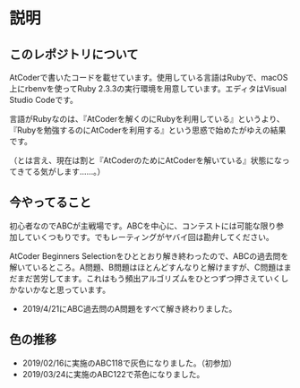 # 説明

## このレポジトリについて

AtCoderで書いたコードを載せています。使用している言語はRubyで、macOS上にrbenvを使ってRuby 2.3.3の実行環境を用意しています。エディタはVisual Studio Codeです。

言語がRubyなのは、『AtCoderを解くのにRubyを利用している』というより、『Rubyを勉強するのにAtCoderを利用する』という思惑で始めたがゆえの結果です。

（とは言え、現在は割と『AtCoderのためにAtCoderを解いている』状態になってきてる気がします……。）

## 今やってること

初心者なのでABCが主戦場です。ABCを中心に、コンテストには可能な限り参加していくつもりです。でもレーティングがヤバイ回は勘弁してください。

AtCoder Beginners Selectionをひととおり解き終わったので、ABCの過去問を解いているところ。A問題、B問題はほとんどすんなりと解けますが、C問題はまだまだ苦労してます。これはもう頻出アルゴリズムをひとつずつ押さえていくしかないかなと思っています。

- 2019/4/21にABC過去問のA問題をすべて解き終わりました。

## 色の推移

- 2019/02/16に実施のABC118で灰色になりました。（初参加）
- 2019/03/24に実施のABC122で茶色になりました。
